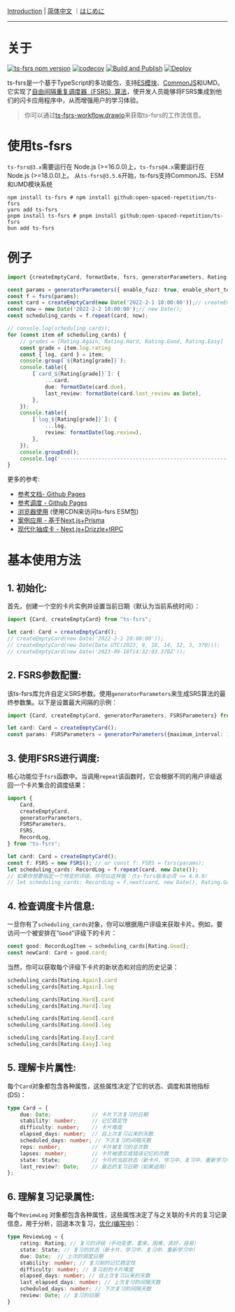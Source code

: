 [Introduction](./README.md) | [简体中文](./README_CN.md) ｜[はじめに](./README_JA.md)

---

# 关于

[![ts-fsrs npm version](https://img.shields.io/npm/v/ts-fsrs.svg)](https://www.npmjs.com/package/ts-fsrs)
[![codecov](https://codecov.io/gh/open-spaced-repetition/ts-fsrs/graph/badge.svg?token=E3KLLDL8QH)](https://codecov.io/gh/open-spaced-repetition/ts-fsrs)
[![Build and Publish](https://github.com/open-spaced-repetition/ts-fsrs/actions/workflows/npm-publish.yml/badge.svg)](https://github.com/open-spaced-repetition/ts-fsrs/actions/workflows/npm-publish.yml)
[![Deploy](https://github.com/open-spaced-repetition/ts-fsrs/actions/workflows/deploy.yml/badge.svg)](https://github.com/open-spaced-repetition/ts-fsrs/actions/workflows/deploy.yml)

ts-fsrs是一个基于TypeScript的多功能包，支持[ES模块](https://gist.github.com/sindresorhus/a39789f98801d908bbc7ff3ecc99d99c)、[CommonJS](https://en.wikipedia.org/wiki/CommonJS)和UMD。它实现了[自由间隔重复调度器（FSRS）算法](https://github.com/open-spaced-repetition/free-spaced-repetition-scheduler/blob/main/README_CN.md)，使开发人员能够将FSRS集成到他们的闪卡应用程序中，从而增强用户的学习体验。

> 你可以通过[ts-fsrs-workflow.drawio](./ts-fsrs-workflow.drawio)来获取ts-fsrs的工作流信息。

# 使用ts-fsrs

`ts-fsrs@3.x`需要运行在 Node.js (>=16.0.0)上，`ts-fsrs@4.x`需要运行在 Node.js (>=18.0.0)上。
从`ts-fsrs@3.5.6`开始，ts-fsrs支持CommonJS、ESM和UMD模块系统

```
npm install ts-fsrs # npm install github:open-spaced-repetition/ts-fsrs
yarn add ts-fsrs
pnpm install ts-fsrs # pnpm install github:open-spaced-repetition/ts-fsrs
bun add ts-fsrs
```

# 例子

```typescript
import {createEmptyCard, formatDate, fsrs, generatorParameters, Rating, Grades} from 'ts-fsrs';

const params = generatorParameters({ enable_fuzz: true, enable_short_term: false });
const f = fsrs(params);
const card = createEmptyCard(new Date('2022-2-1 10:00:00'));// createEmptyCard();
const now = new Date('2022-2-2 10:00:00');// new Date();
const scheduling_cards = f.repeat(card, now);

// console.log(scheduling_cards);
for (const item of scheduling_cards) {
    // grades = [Rating.Again, Rating.Hard, Rating.Good, Rating.Easy]
    const grade = item.log.rating
    const { log, card } = item;
    console.group(`${Rating[grade]}`);
    console.table({
        [`card_${Rating[grade]}`]: {
            ...card,
            due: formatDate(card.due),
            last_review: formatDate(card.last_review as Date),
        },
    });
    console.table({
        [`log_${Rating[grade]}`]: {
            ...log,
            review: formatDate(log.review),
        },
    });
    console.groupEnd();
    console.log('----------------------------------------------------------------');
}
```

更多的参考:

- [参考文档- Github Pages](https://open-spaced-repetition.github.io/ts-fsrs/)
- [参考调度 - Github Pages](https://open-spaced-repetition.github.io/ts-fsrs/example)
- [浏览器使用](https://github.com/open-spaced-repetition/ts-fsrs/blob/master/example/example.html) (使用CDN来访问ts-fsrs ESM包)
- [案例应用 - 基于Next.js+Prisma](https://github.com/ishiko732/ts-fsrs-demo)
- [现代化抽成卡 - Next.js+Drizzle+tRPC](https://github.com/zsh-eng/spaced)

# 基本使用方法

## 1. **初始化**:

首先，创建一个空的卡片实例并设置当前日期（默认为当前系统时间）：

```typescript
import {Card, createEmptyCard} from "ts-fsrs";

let card: Card = createEmptyCard();
// createEmptyCard(new Date('2022-2-1 10:00:00'));
// createEmptyCard(new Date(Date.UTC(2023, 9, 18, 14, 32, 3, 370)));
// createEmptyCard(new Date('2023-09-18T14:32:03.370Z'));
```

## 2. **FSRS参数配置**:

该ts-fsrs库允许自定义SRS参数。使用`generatorParameters`来生成SRS算法的最终参数集。以下是设置最大间隔的示例：

```typescript
import {Card, createEmptyCard, generatorParameters, FSRSParameters} from "ts-fsrs";

let card: Card = createEmptyCard();
const params: FSRSParameters = generatorParameters({maximum_interval: 1000});
```

## 3. **使用FSRS进行调度**:

核心功能位于`fsrs`函数中。当调用`repeat`该函数时，它会根据不同的用户评级返回一个卡片集合的调度结果：

```typescript
import {
    Card,
    createEmptyCard,
    generatorParameters,
    FSRSParameters,
    FSRS,
    RecordLog,
} from "ts-fsrs";

let card: Card = createEmptyCard();
const f: FSRS = new FSRS(); // or const f: FSRS = fsrs(params);
let scheduling_cards: RecordLog = f.repeat(card, new Date());
// 如果你想要指定一个特定的评级，你可以这样做：（ts-fsrs版本必须 >= 4.0.0）
// let scheduling_cards: RecordLog = f.next(card, new Date(), Rating.Good);
```

## 4. **检查调度卡片信息**:

一旦你有了`scheduling_cards`对象，你可以根据用户评级来获取卡片。例如，要访问一个被安排在“`Good`”评级下的卡片：

```typescript
const good: RecordLogItem = scheduling_cards[Rating.Good];
const newCard: Card = good.card;
```

当然，你可以获取每个评级下卡片的新状态和对应的历史记录：

```typescript
scheduling_cards[Rating.Again].card
scheduling_cards[Rating.Again].log

scheduling_cards[Rating.Hard].card
scheduling_cards[Rating.Hard].log

scheduling_cards[Rating.Good].card
scheduling_cards[Rating.Good].log

scheduling_cards[Rating.Easy].card
scheduling_cards[Rating.Easy].log
```

## 5. **理解卡片属性**:

每个`Card`对象都包含各种属性，这些属性决定了它的状态、调度和其他指标(DS)：

```typescript
type Card = {
    due: Date;             // 卡片下次复习的日期
    stability: number;     // 记忆稳定性
    difficulty: number;    // 卡片难度
    elapsed_days: number;  // 自上次复习以来的天数
    scheduled_days: number; // 下次复习的间隔天数
    reps: number;          // 卡片被复习的总次数
    lapses: number;        // 卡片被遗忘或错误记忆的次数
    state: State;          // 卡片的当前状态（新卡片、学习中、复习中、重新学习中）
    last_review?: Date;    // 最近的复习日期（如果适用）
};
```

## 6. **理解复习记录属性**:

每个`ReviewLog`
对象都包含各种属性，这些属性决定了与之关联的卡片的复习记录信息，用于分析，回退本次复习，[优化(编写中)](https://github.com/open-spaced-repetition/fsrs-rs-nodejs)：

```typescript
type ReviewLog = {
    rating: Rating; // 复习的评级（手动变更，重来，困难，良好，容易）
    state: State; // 复习的状态（新卡片、学习中、复习中、重新学习中）
    due: Date;  // 上次的调度日期
    stability: number; // 复习前的记忆稳定性
    difficulty: number; // 复习前的卡片难度
    elapsed_days: number; // 自上次复习以来的天数
    last_elapsed_days: number; // 上次复习的间隔天数
    scheduled_days: number; // 下次复习的间隔天数
    review: Date; // 复习的日期
}
```
